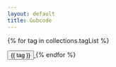 ```yaml
---
layout: default
title: Gubcode
---
```

<!-- this is the tags page -->

{% for tag in collections.tagList %}

<!-- tag buttons -->
<span>
    <a href="/tags/{{ tag }}"><button class=" bg-soft-white hover:bg-indigo-500 text-white font-semibold py-2 px-4 border border-gray-400 rounded shadow mr-6 mb-4">
        {{ tag }}
    </button>
    </a>
</span>
{% endfor %}
